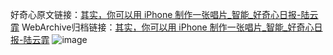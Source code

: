 好奇心原文链接：[其实，你可以用 iPhone 制作一张唱片_智能_好奇心日报-陆云霏](https://www.qdaily.com/articles/1054.html)
WebArchive归档链接：[其实，你可以用 iPhone 制作一张唱片_智能_好奇心日报-陆云霏](http://web.archive.org/web/20190623145626/https://www.qdaily.com/articles/1054.html)
![image](http://ww3.sinaimg.cn/large/007d5XDply1g3v4aeamp4j30u03g1kjl)